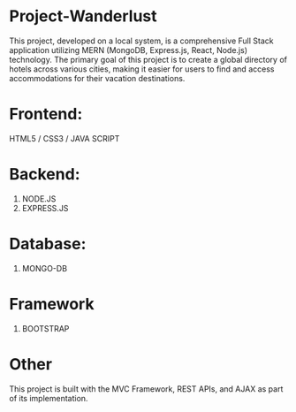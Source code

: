 
# Project-Wanderlust

This project, developed on a local system, is a comprehensive Full Stack application utilizing MERN (MongoDB, Express.js, React, Node.js) technology. The primary goal of this project is to create a global directory of hotels across various cities, making it easier for users to find and access accommodations for their vacation destinations.
 
#  Frontend:
 HTML5 / CSS3 / JAVA SCRIPT

# Backend:
1. NODE.JS
2. EXPRESS.JS

# Database:
1. MONGO-DB

# Framework
1. BOOTSTRAP

# Other
  This project is built with the MVC Framework, REST APIs, and AJAX as part of its implementation.

  


